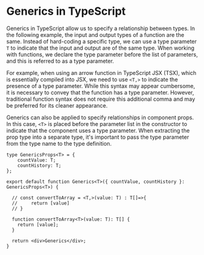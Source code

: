 # Generics in TypeScript

Generics in TypeScript allow us to specify a relationship between types. In the following example, the input and output types of a function are the same. Instead of hard-coding a specific type, we can use a type parameter `T` to indicate that the input and output are of the same type. When working with functions, we declare the type parameter before the list of parameters, and this is referred to as a type parameter.

For example, when using an arrow function in TypeScript JSX (TSX), which is essentially compiled into JSX, we need to use `<T,>` to indicate the presence of a type parameter. While this syntax may appear cumbersome, it is necessary to convey that the function has a type parameter. However, traditional function syntax does not require this additional comma and may be preferred for its cleaner appearance.

Generics can also be applied to specify relationships in component props. In this case, `<T>` is placed before the parameter list in the constructor to indicate that the component uses a type parameter. When extracting the prop type into a separate type, it's important to pass the type parameter from the type name to the type definition.

```tsx
type GenericsProps<T> = {
    countValue: T;
    countHistory: T;
};

export default function Generics<T>({ countValue, countHistory }: GenericsProps<T>) {

  // const convertToArray = <T,>(value: T) : T[]=>{
  //     return [value]
  // }

  function convertToArray<T>(value: T): T[] {
    return [value];
  }

  return <div>Generics</div>;
}